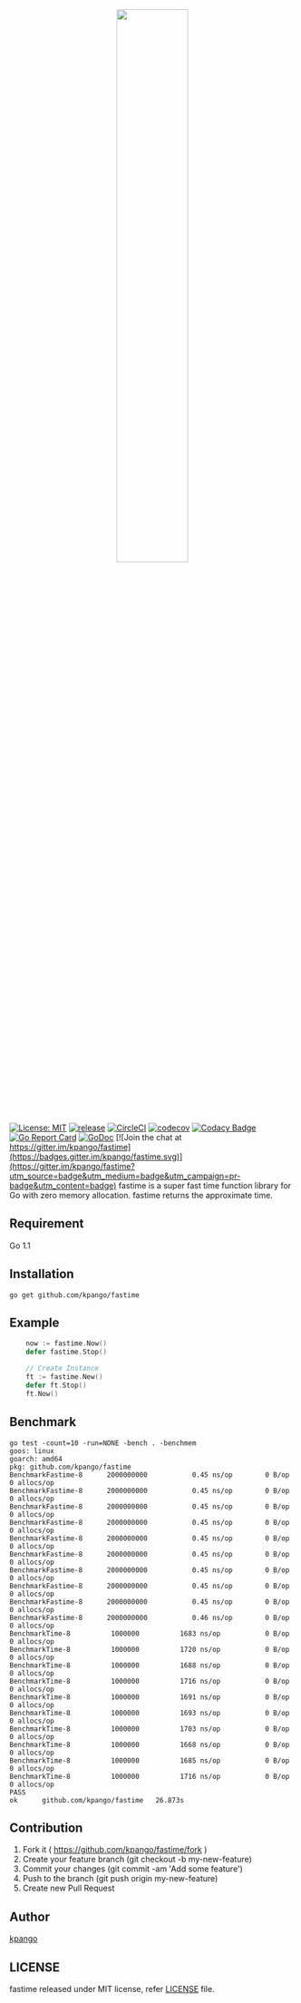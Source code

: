<div align="center">
<img src="./assets/logo.png" width="50%">
</div>


[![License: MIT](https://img.shields.io/badge/License-MIT-blue.svg)](https://opensource.org/licenses/MIT)
[![release](https://img.shields.io/github/release/kpango/fastime.svg)](https://github.com/kpango/fastime/releases/latest)
[![CircleCI](https://circleci.com/gh/kpango/fastime.svg?style=shield)](https://circleci.com/gh/kpango/fastime)
[![codecov](https://codecov.io/gh/kpango/fastime/branch/master/graph/badge.svg)](https://codecov.io/gh/kpango/fastime)
[![Codacy Badge](https://api.codacy.com/project/badge/Grade/b9fa9b846ec343d3860b8f69e802c09b)](https://www.codacy.com/app/i.can.feel.gravity/fastime?utm_source=github.com&amp;utm_medium=referral&amp;utm_content=kpango/fastime&amp;utm_campaign=Badge_Grade)
[![Go Report Card](https://goreportcard.com/badge/github.com/kpango/fastime)](https://goreportcard.com/report/github.com/kpango/fastime)
[![GoDoc](http://godoc.org/github.com/kpango/fastime?status.svg)](http://godoc.org/github.com/kpango/fastime)
[![Join the chat at https://gitter.im/kpango/fastime](https://badges.gitter.im/kpango/fastime.svg)](https://gitter.im/kpango/fastime?utm_source=badge&utm_medium=badge&utm_campaign=pr-badge&utm_content=badge)
fastime is a super fast time function library for Go with zero memory allocation. fastime returns the approximate time.

## Requirement
Go 1.1

## Installation
```shell
go get github.com/kpango/fastime
```

## Example
```go
    now := fastime.Now()
    defer fastime.Stop()

    // Create Instance
    ft := fastime.New()
    defer ft.Stop()
    ft.Now()
```

## Benchmark

```
go test -count=10 -run=NONE -bench . -benchmem
goos: linux
goarch: amd64
pkg: github.com/kpango/fastime
BenchmarkFastime-8   	2000000000	         0.45 ns/op	       0 B/op	       0 allocs/op
BenchmarkFastime-8   	2000000000	         0.45 ns/op	       0 B/op	       0 allocs/op
BenchmarkFastime-8   	2000000000	         0.45 ns/op	       0 B/op	       0 allocs/op
BenchmarkFastime-8   	2000000000	         0.45 ns/op	       0 B/op	       0 allocs/op
BenchmarkFastime-8   	2000000000	         0.45 ns/op	       0 B/op	       0 allocs/op
BenchmarkFastime-8   	2000000000	         0.45 ns/op	       0 B/op	       0 allocs/op
BenchmarkFastime-8   	2000000000	         0.45 ns/op	       0 B/op	       0 allocs/op
BenchmarkFastime-8   	2000000000	         0.45 ns/op	       0 B/op	       0 allocs/op
BenchmarkFastime-8   	2000000000	         0.45 ns/op	       0 B/op	       0 allocs/op
BenchmarkFastime-8   	2000000000	         0.46 ns/op	       0 B/op	       0 allocs/op
BenchmarkTime-8      	 1000000	      1683 ns/op	       0 B/op	       0 allocs/op
BenchmarkTime-8      	 1000000	      1720 ns/op	       0 B/op	       0 allocs/op
BenchmarkTime-8      	 1000000	      1688 ns/op	       0 B/op	       0 allocs/op
BenchmarkTime-8      	 1000000	      1716 ns/op	       0 B/op	       0 allocs/op
BenchmarkTime-8      	 1000000	      1691 ns/op	       0 B/op	       0 allocs/op
BenchmarkTime-8      	 1000000	      1693 ns/op	       0 B/op	       0 allocs/op
BenchmarkTime-8      	 1000000	      1703 ns/op	       0 B/op	       0 allocs/op
BenchmarkTime-8      	 1000000	      1668 ns/op	       0 B/op	       0 allocs/op
BenchmarkTime-8      	 1000000	      1685 ns/op	       0 B/op	       0 allocs/op
BenchmarkTime-8      	 1000000	      1716 ns/op	       0 B/op	       0 allocs/op
PASS
ok  	github.com/kpango/fastime	26.873s
```
## Contribution
1. Fork it ( https://github.com/kpango/fastime/fork )
2. Create your feature branch (git checkout -b my-new-feature)
3. Commit your changes (git commit -am 'Add some feature')
4. Push to the branch (git push origin my-new-feature)
5. Create new Pull Request

## Author
[kpango](https://github.com/kpango)

## LICENSE
fastime released under MIT license, refer [LICENSE](https://github.com/kpango/fastime/blob/master/LICENSE) file.
